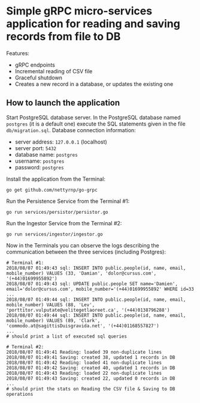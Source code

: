 # Simple gRPC micro-services application for reading and saving records from file to DB

Features:

* gRPC endpoints
* Incremental reading of CSV file
* Graceful shutdown
* Creates a new record in a database, or updates the existing one


## How to launch the application

Start PostgreSQL database server. In the PostgreSQL database named `postgres` (it is a default one) execute the SQL statements given in the file `db/migration.sql`.
Database connection information:
* server address: `127.0.0.1` (localhost)
* server port: `5432`
* database name: `postgres`
* username: `postgres`
* password: `postgres`

Install the application from the Terminal:
```shell
go get github.com/nettyrnp/go-grpc
```

Run the Persistence Service from the Terminal #1:
```shell
go run services/persistor/persistor.go
```

Run the Ingestor Service from the Terminal #2:
```shell
go run services/ingestor/ingestor.go
```

Now in the Terminals you can observe the logs describing the communication between the three services (including Postgres):

```shell
# Terminal #1:
2018/08/07 01:49:43 sql: INSERT INTO public.people(id, name, email, mobile_number) VALUES (33, 'Damian', 'dolor@cursus.com', '(+44)01699955892')
2018/08/07 01:49:43 sql: UPDATE public.people SET name='Damien', email='dolor@cursus.com', mobile_number='(+44)01699955892' WHERE id=33
...
2018/08/07 01:49:44 sql: INSERT INTO public.people(id, name, email, mobile_number) VALUES (88, 'Lev', 'porttitor.vulputate@velitegetlaoreet.ca', '(+44)0138796288')
2018/08/07 01:49:44 sql: INSERT INTO public.people(id, name, email, mobile_number) VALUES (89, 'Clark', 'commodo.at@sagittisDuisgravida.net', '(+44)01168557827')
...
# should print a list of executed sql queries

# Terminal #2:
2018/08/07 01:49:41 Reading: loaded 39 non-duplicate lines
2018/08/07 01:49:41 Saving: created 38, updated 1 records in DB
2018/08/07 01:49:42 Reading: loaded 41 non-duplicate lines
2018/08/07 01:49:42 Saving: created 40, updated 1 records in DB
2018/08/07 01:49:43 Reading: loaded 22 non-duplicate lines
2018/08/07 01:49:43 Saving: created 22, updated 0 records in DB
...
# should print the stats on Reading the CSV file & Saving to DB operations
```
